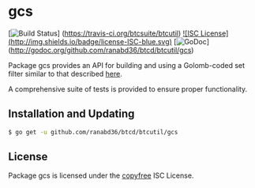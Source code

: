 gcs
==========

[![Build Status](http://img.shields.io/travis/btcsuite/btcutil.svg)]
(https://travis-ci.org/btcsuite/btcutil) [![ISC License]
(http://img.shields.io/badge/license-ISC-blue.svg)](http://copyfree.org)
[![GoDoc](https://godoc.org/github.com/ranabd36/btcd/btcutil/gcs?status.png)]
(http://godoc.org/github.com/ranabd36/btcd/btcutil/gcs)

Package gcs provides an API for building and using a Golomb-coded set filter
similar to that described [here](http://giovanni.bajo.it/post/47119962313/golomb-coded-sets-smaller-than-bloom-filters).

A comprehensive suite of tests is provided to ensure proper functionality.

## Installation and Updating

```bash
$ go get -u github.com/ranabd36/btcd/btcutil/gcs
```

## License

Package gcs is licensed under the [copyfree](http://copyfree.org) ISC
License.
